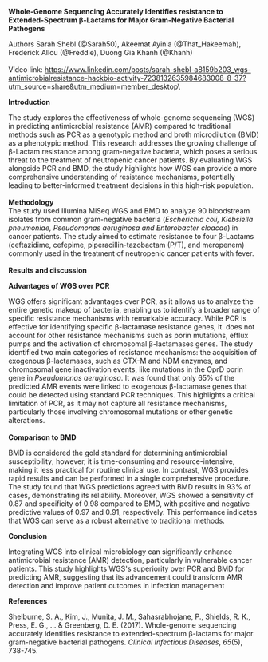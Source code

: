**Whole-Genome Sequencing Accurately Identifies resistance to Extended-Spectrum β-Lactams for Major Gram-Negative Bacterial Pathogens**

Authors Sarah Shebl (@Sarah50), Akeemat Ayinla (@That\_Hakeemah), Frederick Allou (@Freddie), Duong Gia Khanh (@Khanh)\
\
Video link: <https://www.linkedin.com/posts/sarah-shebl-a8159b203_wgs-antimicrobialresistance-hackbio-activity-7238132635984683008-8-37?utm_source=share&utm_medium=member_desktop><!--[if !supportLineBreakNewLine]-->\ <!--[endif]-->

**Introduction**

The study explores the effectiveness of whole-genome sequencing (WGS) in predicting antimicrobial resistance (AMR) compared to traditional methods such as PCR as a genotypic method and broth microdilution (BMD) as a phenotypic method. This research addresses the growing challenge of β-Lactam resistance among gram-negative bacteria, which poses a serious threat to the treatment of neutropenic cancer patients. By evaluating WGS alongside PCR and BMD, the study highlights how WGS can provide a more comprehensive understanding of resistance mechanisms, potentially leading to better-informed treatment decisions in this high-risk population.\
\
**Methodology**\
The study used Illumina MiSeq WGS and BMD to analyze 90 bloodstream isolates from common gram-negative bacteria (_Escherichia coli, Klebsiella pneumoniae, Pseudomonas aeruginosa _and_ Enterobacter cloacae_) in cancer patients. The study aimed to estimate resistance to four β-Lactams (ceftazidime, cefepime, piperacillin-tazobactam (P/T), and meropenem) commonly used in the treatment of neutropenic cancer patients with fever.\
\
**Results and discussion**

**Advantages of WGS over PCR**

WGS offers significant advantages over PCR, as it allows us to analyze the entire genetic makeup of bacteria, enabling us to identify a broader range of specific resistance mechanisms with remarkable accuracy. While PCR is effective for identifying specific β-lactamase resistance genes, it  does not account for other resistance mechanisms such as porin mutations, efflux pumps and the activation of chromosomal β-lactamases genes. The study identified two main categories of resistance mechanisms: the acquisition of exogenous β-lactamases, such as CTX-M and NDM enzymes, and chromosomal gene inactivation events, like mutations in the OprD porin gene in _Pseudomonas aeruginosa_. It was found that only 65% of the predicted AMR events were linked to exogenous β-lactamase genes that could be detected using standard PCR techniques. This highlights a critical limitation of PCR, as it may not capture all resistance mechanisms, particularly those involving chromosomal mutations or other genetic alterations.\
\
**Comparison to BMD**

BMD is considered the gold standard for determining antimicrobial susceptibility; however, it is time-consuming and resource-intensive, making it less practical for routine clinical use. In contrast, WGS provides rapid results and can be performed in a single comprehensive procedure. The study found that WGS predictions agreed with BMD results in 93% of cases, demonstrating its reliability. Moreover, WGS showed a sensitivity of 0.87 and specificity of 0.98 compared to BMD, with positive and negative predictive values of 0.97 and 0.91, respectively. This performance indicates that WGS can serve as a robust alternative to traditional methods.

**Conclusion**

Integrating WGS into clinical microbiology can significantly enhance antimicrobial resistance (AMR) detection, particularly in vulnerable cancer patients. This study highlights WGS's superiority over PCR and BMD for predicting AMR, suggesting that its advancement could transform AMR detection and improve patient outcomes in infection management

**References**

Shelburne, S. A., Kim, J., Munita, J. M., Sahasrabhojane, P., Shields, R. K., Press, E. G., ... & Greenberg, D. E. (2017). Whole-genome sequencing accurately identifies resistance to extended-spectrum β-lactams for major gram-negative bacterial pathogens. _Clinical Infectious Diseases_, _65_(5), 738-745.

 
